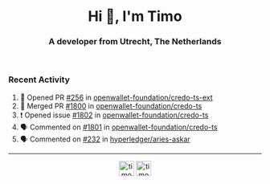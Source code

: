 <h1 align="center">Hi 👋, I'm Timo</h1>
<h3 align="center">A developer from Utrecht, The Netherlands</h3>
<br/>
<!-- https://github.com/rahuldkjain/github-profile-readme-generator --!>

<!--  <p align="left"><img src="https://github-readme-stats.vercel.app/api?username=timoglastra&show_icons=true&count_private=true&" alt="timoglastra" /></p> --!>

<!--
Github language stats
<p align="left"><img src="https://github-readme-stats.vercel.app/api/top-langs/?username=timoglastra&layout=compact" alt="timoglastra" /><p>
-->

<!-- Codestats language stats -->
<!-- <p align="left"><img src="https://codestats-readme.vercel.app/api/top-langs/?username=timoglastra&layout=compact&language_count=12" alt="timoglastra" /><p>    --!>
  
<h3>Recent Activity</h3>

<!--START_SECTION:activity-->
1. 💪 Opened PR [#256](https://github.com/openwallet-foundation/credo-ts-ext/pull/256) in [openwallet-foundation/credo-ts-ext](https://github.com/openwallet-foundation/credo-ts-ext)
2. 🎉 Merged PR [#1800](https://github.com/openwallet-foundation/credo-ts/pull/1800) in [openwallet-foundation/credo-ts](https://github.com/openwallet-foundation/credo-ts)
3. ❗ Opened issue [#1802](https://github.com/openwallet-foundation/credo-ts/issues/1802) in [openwallet-foundation/credo-ts](https://github.com/openwallet-foundation/credo-ts)
4. 🗣 Commented on [#1801](https://github.com/openwallet-foundation/credo-ts/issues/1801#issuecomment-2022344838) in [openwallet-foundation/credo-ts](https://github.com/openwallet-foundation/credo-ts)
5. 🗣 Commented on [#232](https://github.com/hyperledger/aries-askar/issues/232#issuecomment-2022266421) in [hyperledger/aries-askar](https://github.com/hyperledger/aries-askar)
<!--END_SECTION:activity-->

---

<p align="center">
<a href="https://twitter.com/timoglastra" target="blank"><img align="center" src="https://cdn.jsdelivr.net/npm/simple-icons@3.0.1/icons/twitter.svg" alt="timoglastra" height="30" width="30" /></a>
<a href="https://linkedin.com/in/timoglastra" target="blank"><img align="center" src="https://cdn.jsdelivr.net/npm/simple-icons@3.0.1/icons/linkedin.svg" alt="timoglastra" height="30" width="30" /></a>
</p>



